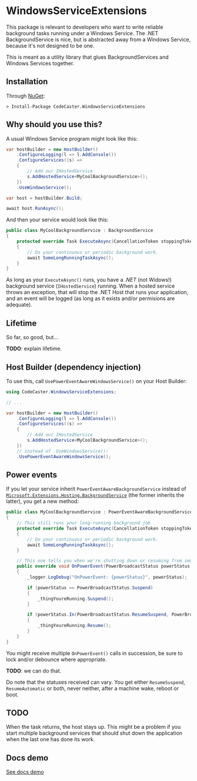 ﻿# WindowsServiceExtensions
This package is relevant to developers who want to write reliable background tasks running under a Windows Service. The .NET BackgroundService is nice, but is abstracted away from a Windows Service, because it's not designed to be one.

This is meant as a utility library that glues BackgroundServices and Windows Services together.

## Installation
Through [NuGet](https://www.nuget.org/packages/CodeCaster.WindowsServiceExtensions/):

    > Install-Package CodeCaster.WindowsServiceExtensions

## Why should you use this?
A usual Windows Service program might look like this:

```C#
var hostBuilder = new HostBuilder()
    .ConfigureLogging(l => l.AddConsole())
    .ConfigureServices((s) =>
    {
        // Add our IHostedService
        s.AddHostedService<MyCoolBackgroundService>();
    })
    .UseWindowsService();

var host = hostBuilder.Build;

await host.RunAsync();
```

And then your service would look like this:

```C#
public class MyCoolBackgroundService : BackgroundService
{
    protected override Task ExecuteAsync(CancellationToken stoppingToken)
    {
        // Do your continuous or periodic background work.
        await SomeLongRunningTaskAsync();
    }
}
```

As long as your `ExecuteAsync()` runs, you have a _.NET_ (not Widows!) background service (`IHostedService`) running. When a hosted service throws an exception, that will stop the .NET Host that runs your application, and an event will be logged (as long as it exists and/or permisions are adequate).

## Lifetime
So far, so good, but...

**TODO**: explain lifetime.

## Host Builder (dependency injection)
To use this, call `UsePowerEventAwareWindowsService()` on your Host Builder:

```C#
using CodeCaster.WindowsServiceExtensions;

// ...

var hostBuilder = new HostBuilder()
    .ConfigureLogging(l => l.AddConsole())
    .ConfigureServices((s) =>
    {
        // Add our IHostedService
        s.AddHostedService<MyCoolBackgroundService>();
    })
    // instead of .UseWindowsService():    
    .UsePowerEventAwareWindowsService();
```

## Power events
If you let your service inherit `PowerEventAwareBackgroundService` instead of [`Microsoft.Extensions.Hosting.BackgroundService`](https://docs.microsoft.com/en-us/dotnet/api/microsoft.extensions.hosting.backgroundservice?view=dotnet-plat-ext-5.0) (the former inherits the latter), you get a new method:

```C#
public class MyCoolBackgroundService : PowerEventAwareBackgroundService
{
    // This still runs your long-running background job
    protected override Task ExecuteAsync(CancellationToken stoppingToken)
    {
        // Do your continuous or periodic background work.
        await SomeLongRunningTaskAsync();
    }

    // This one tells you when we're shutting down or resuming from semi-hibernation
    public override void OnPowerEvent(PowerBroadcastStatus powerStatus)
    {
        _logger.LogDebug("OnPowerEvent: {powerStatus}", powerStatus);

        if (powerStatus == PowerBroadcastStatus.Suspend)
        {
            _thingYoureRunning.Suspend();
        }

        if (powerStatus.In(PowerBroadcastStatus.ResumeSuspend, PowerBroadcastStatus.ResumeAutomatic))
        {
            _thingYoureRunning.Resume();
        }
    }
}
```

You might receive multiple `OnPowerEvent()` calls in succession, be sure to lock and/or debounce where appropriate.

**TODO**: we can do that.

Do note that the statuses received can vary. You get either `ResumeSuspend`, `ResumeAutomatic` or both, never neither, after a machine wake, reboot or boot.

## TODO
When the task returns, the host stays up. This might be a problem if you start multiple background services that should shut down the application when the last one has done its work.

## Docs demo

[See docs demo](demo)
